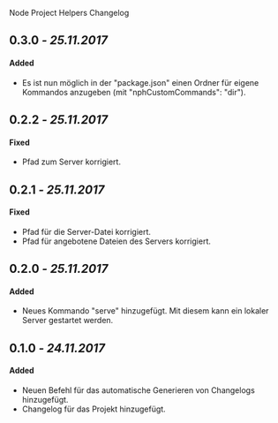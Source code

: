 Node Project Helpers Changelog

<!-- CHANGES -->

## 0.3.0 _- 25.11.2017_
#### Added
- Es ist nun möglich in der "package.json" einen Ordner für eigene Kommandos anzugeben (mit "nphCustomCommands": "dir").



## 0.2.2 _- 25.11.2017_
#### Fixed
- Pfad zum Server korrigiert.


## 0.2.1 _- 25.11.2017_
#### Fixed
- Pfad für die Server-Datei korrigiert.
- Pfad für angebotene Dateien des Servers korrigiert.


## 0.2.0 _- 25.11.2017_
#### Added
- Neues Kommando "serve" hinzugefügt. Mit diesem kann ein lokaler Server gestartet werden.



## 0.1.0 _- 24.11.2017_
#### Added
- Neuen Befehl für das automatische Generieren von Changelogs hinzugefügt.
- Changelog für das Projekt hinzugefügt.


